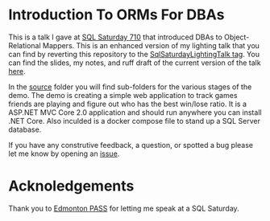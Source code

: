 # Introduction To ORMs For DBAs

This is a talk I gave at [SQL Saturday 710](http://www.sqlsaturday.com/710/eventhome.aspx) that introduced DBAs to Object-Relational Mappers.  This is an enhanced version of my lighting talk that you can find by reverting this repository to the [SqlSaturdayLightingTalk tag](https://github.com/saturdaymp/IntroductionToORMForDBAs/tree/SqlSaturdayLightingTalk).  You can find the slides, my notes, and ruff draft of the current version of the talk [here](Slides).  

In the [source](Source) folder you will find sub-folders for the various stages of the demo.  The demo is creating a simple web application to track games friends are playing and figure out who has the best win/lose ratio.  It is a ASP.NET MVC Core 2.0 application and should run anywhere you can install .NET Core.  Also inculded is a docker compose file to stand up a SQL Server database.

If you have any construtive feedback, a question, or spotted a bug please let me know by opening an [issue](https://github.com/saturdaymp/IntroductionToORMForDBAs/issues).

# Acknoledgements
Thank you to [Edmonton PASS](http://edmpass.pass.org/) for letting me speak at a SQL Saturday.
